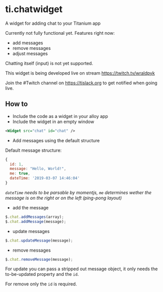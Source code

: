 # ti.chatwidget
A widget for adding chat to your Titanium app

Currently not fully functional yet. Features right now:

- add messages
- remove messages
- adjust messages

Chatting itself (input) is not yet supported. 

This widget is being developed live on stream https://twitch.tv/wraldpyk

Join the #Twitch channel on https://tislack.org to get notified when going live.

## How to

- Include the code as a widget in your alloy app
- Include the widget in an empty window
```xml
<Widget src="chat" id="chat" />
```

- Add messages using the default structure

Default message structure:
```js
{
  id: 1,
  message: "Hello, World!",
  me: true,
  dateTime: '2019-03-07 14:46:04'
}
```
*`dateTime` needs to be parsable by momentjs, `me` determines wether the message is on the right or on the left (ping-pong layout)*

- add the message

```js
$.chat.addMessages(array);
$.chat.addMessage(message);
```

- update messages
```js
$.chat.updateMessage(message);
```

- remove messages
```js
$.chat.removeMessage(message);
```

For update you can pass a stripped out message object, it only needs the to-be-updated property and the `id`.

For remove only the `id` is required.
